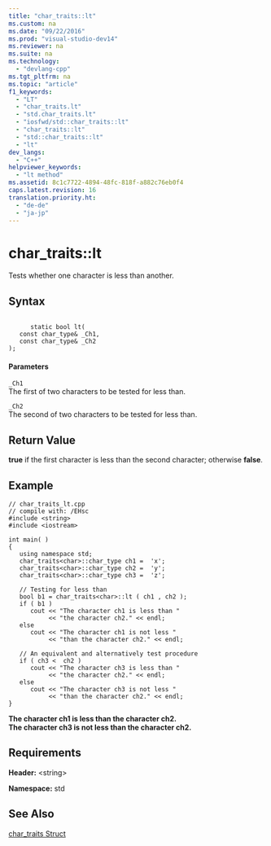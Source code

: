 ```yaml
---
title: "char_traits::lt"
ms.custom: na
ms.date: "09/22/2016"
ms.prod: "visual-studio-dev14"
ms.reviewer: na
ms.suite: na
ms.technology: 
  - "devlang-cpp"
ms.tgt_pltfrm: na
ms.topic: "article"
f1_keywords: 
  - "LT"
  - "char_traits.lt"
  - "std.char_traits.lt"
  - "iosfwd/std::char_traits::lt"
  - "char_traits::lt"
  - "std::char_traits::lt"
  - "lt"
dev_langs: 
  - "C++"
helpviewer_keywords: 
  - "lt method"
ms.assetid: 8c1c7722-4894-48fc-818f-a882c76eb0f4
caps.latest.revision: 16
translation.priority.ht: 
  - "de-de"
  - "ja-jp"
---
```

# char_traits::lt
Tests whether one character is less than another.  
  
## Syntax  
  
```  
  
      static bool lt(  
   const char_type& _Ch1,   
   const char_type& _Ch2   
);  
```  
  
#### Parameters  
 `_Ch1`  
 The first of two characters to be tested for less than.  
  
 `_Ch2`  
 The second of two characters to be tested for less than.  
  
## Return Value  
 **true** if the first character is less than the second character; otherwise **false**.  
  
## Example  
  
```  
// char_traits_lt.cpp  
// compile with: /EHsc  
#include <string>  
#include <iostream>  
  
int main( )   
{  
   using namespace std;  
   char_traits<char>::char_type ch1 =  'x';  
   char_traits<char>::char_type ch2 =  'y';  
   char_traits<char>::char_type ch3 =  'z';  
  
   // Testing for less than  
   bool b1 = char_traits<char>::lt ( ch1 , ch2 );  
   if ( b1 )  
      cout << "The character ch1 is less than "  
           << "the character ch2." << endl;  
   else  
      cout << "The character ch1 is not less "  
           << "than the character ch2." << endl;  
  
   // An equivalent and alternatively test procedure  
   if ( ch3 <  ch2 )  
      cout << "The character ch3 is less than "  
           << "the character ch2." << endl;  
   else  
      cout << "The character ch3 is not less "  
           << "than the character ch2." << endl;  
}  
```  
  
 **The character ch1 is less than the character ch2.**  
**The character ch3 is not less than the character ch2.**   
## Requirements  
 **Header:** \<string>  
  
 **Namespace:** std  
  
## See Also  
 [char_traits Struct](../vs140/char_traits-struct.md)